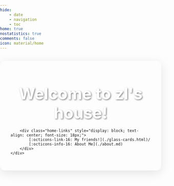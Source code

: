 ```yaml
---
hide:
    - date
    - navigation
    - toc
home: true
nostatistics: true
comments: false
icon: material/home
---
```


<!-- ezlinks: disable -->

<!-- 背景效果样式 -->
<style>
body {
    margin: 0;
    padding: 0;
    overflow-x: hidden;
}

#background-canvas {
    position: fixed;
    top: 0;
    left: 0;
    width: 100%;
    height: 100%;
    z-index: -1;
    object-fit: cover;
}

/* 确保内容在背景之上 */
.md-content {
    position: relative;
    z-index: 1;
}

/* 主页内容样式调整 */
.home-content {
    position: relative;
    z-index: 2;
    background: rgba(255, 255, 255, 0.1);
    backdrop-filter: blur(10px);
    border-radius: 15px;
    padding: 2rem;
    margin: 2rem auto;
    max-width: 800px;
    box-shadow: 0 8px 32px rgba(0, 0, 0, 0.1);
    border: 1px solid rgba(255, 255, 255, 0.2);
}

.home-title {
    color: #fff;
    text-shadow: 2px 2px 4px rgba(0, 0, 0, 0.5);
}

.home-links {
    color: #fff;
    text-shadow: 1px 1px 2px rgba(0, 0, 0, 0.5);
}

.home-links a {
    color: #fff;
    text-decoration: none;
    transition: all 0.3s ease;
    padding: 0.5rem 1rem;
    border-radius: 8px;
    background: rgba(255, 255, 255, 0.1);
    margin: 0 0.5rem;
    display: inline-block;
}

.home-links a:hover {
    background: rgba(255, 255, 255, 0.2);
    transform: translateY(-2px);
    box-shadow: 0 4px 12px rgba(0, 0, 0, 0.2);
}
</style>

<!-- p5.js 库 -->
<script src="https://cdnjs.cloudflare.com/ajax/libs/p5.js/1.4.1/p5.js"></script>

<!-- 背景效果脚本 -->
<script src="js/background.js"></script>

<div class="home-page">
    <div class="home-content">
        <h1 class="home-title" style="text-align: center;">
            <span style="font-size:50px;">
                Welcome to zl's house!
            </span>
        </h1>

        <div class="home-links" style="display: block; text-align: center; font-size: 18px;">
            [:octicons-link-16: My friends!](./glass-cards.html)/
            [:octicons-info-16: About Me](./about.md)
        </div>
    </div>
</div>

<!-- 原有的统计功能代码（已注释） -->
<!-- <div id="statistics" markdown="1" class="card" style="width: 27em; border-color: transparent; opacity: 0; margin-left: auto; margin-right: 0; font-size: 110%">
<div style="padding-left: 1em;" markdown="1">
页面总数：{{ pages }}  
总字数：{{ words }}  
代码块行数：{{ codes }}  
网站运行时间：<span id="web-time"></span>  
<span id="busuanzi_container_site_uv">访客总人数：<span id="busuanzi_value_site_uv"></span>人  
<span id="busuanzi_container_site_pv">总访问次数：<span id="busuanzi_value_site_pv"></span>次
</div>
</div>

<script>
function updateTime() {
    var date = new Date();
    var now = date.getTime();
    var startDate = new Date("2024/08/01 09:10:00");
    var start = startDate.getTime();
    var diff = now - start;
    var y, d, h, m;
    y = Math.floor(diff / (365 * 24 * 3600 * 1000));
    diff -= y * 365 * 24 * 3600 * 1000;
    d = Math.floor(diff / (24 * 3600 * 1000));
    h = Math.floor(diff / (3600 * 1000) % 24);
    m = Math.floor(diff / (60 * 1000) % 60);
    if (y == 0) {
        document.getElementById("web-time").innerHTML = d + "<span class=\"heti-spacing\"> </span>天<span class=\"heti-spacing\"> </span>" + h + "<span class=\"heti-spacing\"> </span>小时<span class=\"heti-spacing\"> </span>" + m + "<span class=\"heti-spacing\"> </span>分钟";
    } else {
        document.getElementById("web-time").innerHTML = y + "<span class=\"heti-spacing\"> </span>年<span class=\"heti-spacing\"> </span>" + d + "<span class=\"heti-spacing\"> </span>天<span class=\"heti-spacing\"> </span>" + h + "<span class=\"heti-spacing\"> </span>小时<span class=\"heti-spacing\"> </span>" + m + "<span class=\"heti-spacing\"> </span>分钟";
    }
    setTimeout(updateTime, 1000 * 60);
}
updateTime();
function toggle_statistics() {
    var statistics = document.getElementById("statistics");
    if (statistics.style.opacity == 0) {
        statistics.style.opacity = 1;
    } else {
        statistics.style.opacity = 0;
    }
}
</script> -->
